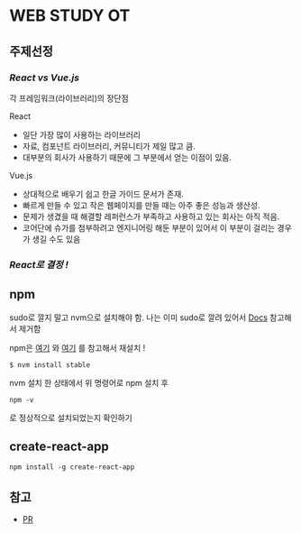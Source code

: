# WEB STUDY OT
## 주제선정
### ***React vs Vue.js***
각 프레임워크(라이브러리)의 장단점

React
- 일단 가장 많이 사용하는 라이브러리
- 자료, 컴포넌트 라이브러리, 커뮤니티가 제일 많고 큼.
- 대부분의 회사가 사용하기 때문에 그 부분에서 얻는 이점이 있음.

Vue.js
- 상대적으로 배우기 쉽고 한글 가이드 문서가 존재.
- 빠르게 만들 수 있고 작은 웹페이지를 만들 때는 아주 좋은 성능과 생산성.
- 문제가 생겼을 때 해결할 레퍼런스가 부족하고 사용하고 있는 회사는 아직 적음.
- 코어단에 슈가를 첨부하려고 엔지니어링 해둔 부분이 있어서 이 부분이 걸리는 경우가 생길 수도 있음

### ***React로 결정 !***

## npm

sudo로 깔지 말고 nvm으로 설치해야 함.
나는 이미 sudo로 깔려 있어서 [Docs](https://docs.npmjs.com/misc/removing-npm) 참고해서 제거함

npm은 [여기](http://brocess.tistory.com/142) 와 [여기](https://gist.github.com/falsy/8aa42ae311a9adb50e2ca7d8702c9af1) 를 참고해서 재설치 !

```
$ nvm install stable
 ```

nvm 설치 한 상태에서 위 명령어로 npm 설치 후

```
npm -v
```

로 정상적으로 설치되었는지 확인하기

## create-react-app
```
npm install -g create-react-app
```

## 참고

- [PR](https://wayhome25.github.io/git/2017/07/08/git-first-pull-request-story/) 